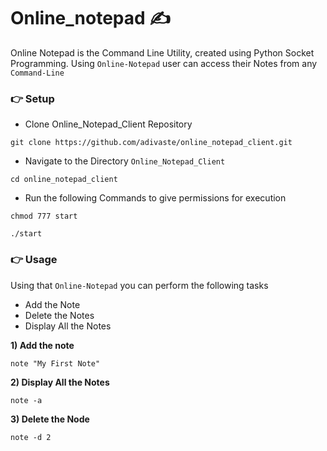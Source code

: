 # Online_notepad ✍️



Online Notepad is the Command Line Utility, created using Python Socket Programming. Using `Online-Notepad` user can access their Notes from any `Command-Line`

<h3>👉 Setup </h3>

- Clone Online_Notepad_Client Repository
```
git clone https://github.com/adivaste/online_notepad_client.git
```
- Navigate to the Directory `Online_Notepad_Client`
```
cd online_notepad_client
```
- Run the following Commands to give permissions for execution
```
chmod 777 start
```
```
./start
```
<h3>👉 Usage </h3>

Using that `Online-Notepad` you can perform the following tasks
- Add the Note 
- Delete the Notes
- Display All the Notes


**1) Add the note**
```
note "My First Note"
```
**2) Display All the Notes**
  ```
  note -a
  ```
**3) Delete the Node**
```
note -d 2
```

